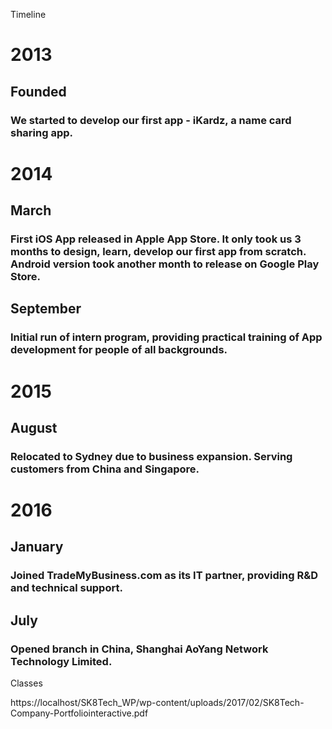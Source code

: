 Timeline

#	2013

##	Founded
###		We started to develop our first app - iKardz, a name card sharing app. 

#	2014

##	March
### First iOS App released in Apple App Store. It only took us 3 months to design, learn, develop our first app from scratch. Android version took another month to release on Google Play Store.

##	September
### Initial run of intern program, providing practical training of App development for people of all backgrounds. 

#	2015

##	August
### Relocated to Sydney due to business expansion. Serving customers from China and Singapore. 

#	2016

##	January
### Joined TradeMyBusiness.com as its IT partner, providing R&D and technical support.  

##	July
### Opened branch in China, Shanghai AoYang Network Technology Limited. 

Classes

https://localhost/SK8Tech_WP/wp-content/uploads/2017/02/SK8Tech-Company-Portfoliointeractive.pdf